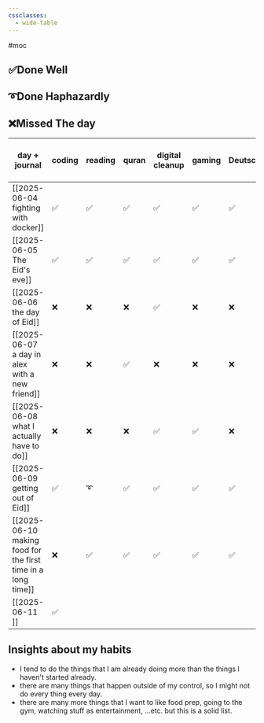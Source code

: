 ```yaml
---
cssclasses:
  - wide-table
---
```


#moc

## ✅Done Well

## ➰Done Haphazardly

## ❌Missed The day

| day + journal                                                | coding | reading | quran | digital cleanup | gaming | Deutsch | sharing | writing | move and go out | cleaning |
| ------------------------------------------------------------ | ------ | ------- | ----- | --------------- | ------ | ------- | ------- | ------- | --------------- | -------- |
| [[2025-06-04 fighting with docker]]                          | ✅      | ✅       | ✅     | ✅               | ✅      | ✅       | ✅       | ❌       | ❌               | ✅        |
| [[2025-06-05 The Eid's eve]]                                 | ✅      | ✅       | ✅     | ✅               | ✅      | ✅       | ❌       | ❌       | ❌               | ✅        |
| [[2025-06-06 the day of Eid]]                                | ❌      | ❌       | ❌     | ✅               | ❌      | ❌       | ❌       | ❌       | ✅               | ❌        |
| [[2025-06-07 a day in alex with a new friend]]               | ❌      | ❌       | ✅     | ❌               | ❌      | ❌       | ❌       | ❌       | ✅               | ❌        |
| [[2025-06-08 what I actually have to do]]                    | ❌      | ❌       | ❌     | ✅               | ✅      | ❌       | ❌       | ✅       | ❌               | ❌        |
| [[2025-06-09 getting out of Eid]]                            | ✅      | ➰       | ✅     | ✅               | ✅      | ✅       | ✅       | ➰       | ✅               | ✅        |
| [[2025-06-10 making food for the first time in a long time]] | ❌      | ✅       | ✅     | ✅               | ✅      | ✅       | ✅       | ✅       | ✅               | ❌        |
| [[2025-06-11 ]]                                              | ✅      |         |       |                 |        |         |         |         |                 |          |


## Insights about my habits

- I tend to do the things that I am already doing more than the things I haven't started already.
- there are many things that happen outside of my control, so I might not do every thing every day.
- there are many more things that I want to like food prep, going to the gym, watching stuff as entertainment, …etc. but this is a solid list.
